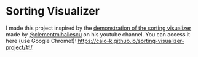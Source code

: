 # Sorting Visualizer

I made this project inspired by the [demonstration of the sorting visualizer](https://www.youtube.com/watch?v=n4t_-NjY_Sg&list=WL&index=103&t=520s) made by [@clementmihailescu](https://github.com/clementmihailescu) on his youtube channel. You can access it here (use Google Chrome!): https://caio-k.github.io/sorting-visualizer-project/#!/
